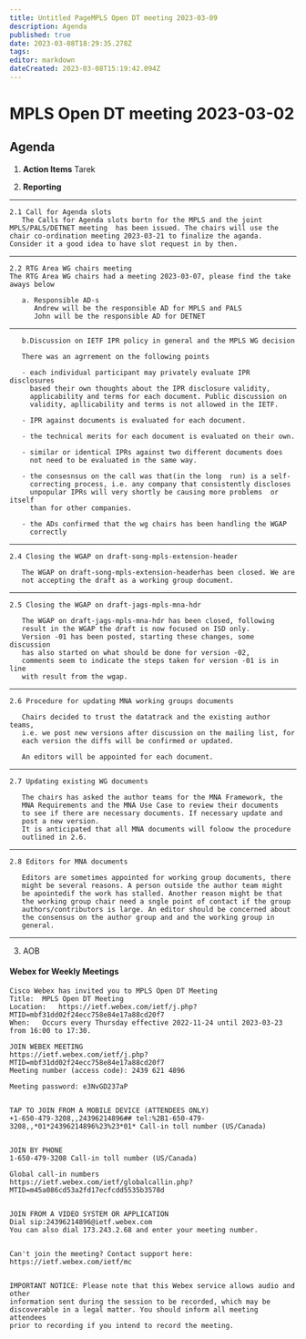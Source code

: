 ```yaml
---
title: Untitled PageMPLS Open DT meeting 2023-03-09
description: Agenda
published: true
date: 2023-03-08T18:29:35.278Z
tags: 
editor: markdown
dateCreated: 2023-03-08T15:19:42.094Z
---
```


# MPLS Open DT meeting 2023-03-02

## Agenda

1. **Action Items**
Tarek

2. **Reporting**

---
       
    2.1 Call for Agenda slots
       The Calls for Agenda slots bortn for the MPLS and the joint MPLS/PALS/DETNET meeting  has been issued. The chairs will use the chair co-ordination meeting 2023-03-21 to finalize the aganda. Consider it a good idea to have slot request in by then.
   
--- 

    2.2 RTG Area WG chairs meeting
    The RTG Area WG chairs had a meeting 2023-03-07, please find the take aways below
   
       a. Responsible AD-s
          Andrew will be the responsible AD for MPLS and PALS
          John will be the responsible AD for DETNET
---

       b.Discussion on IETF IPR policy in general and the MPLS WG decision 
             
       There was an agrrement on the following points
       
       - each individual participant may privately evaluate IPR disclosures
         based their own thoughts about the IPR disclosure validity, 
         applicability and terms for each document. Public discussion on  
         validity, apllicability and terms is not allowed in the IETF.

       - IPR against documents is evaluated for each document.

       - the technical merits for each document is evaluated on their own.

       - similar or identical IPRs against two different documents does
         not need to be evaluated in the same way.

       - the consesnsus on the call was that(in the long  run) is a self-
         correcting process, i.e. any company that consistently discloses  
         unpopular IPRs will very shortly be causing more problems  or itself 
         than for other companies.

       - the ADs confirmed that the wg chairs has been handling the WGAP
         correctly
---
       
    2.4 Closing the WGAP on draft-song-mpls-extension-header
   
       The WGAP on draft-song-mpls-extension-headerhas been closed. We are 
       not accepting the draft as a working group document.
---
       
    2.5 Closing the WGAP on draft-jags-mpls-mna-hdr
   
       The WGAP on draft-jags-mpls-mna-hdr has been closed, following
       result in the WGAP the draft is now focused on ISD only.
       Version -01 has been posted, starting these changes, some discussion
       has also started on what should be done for version -02, 
       comments seem to indicate the steps taken for version -01 is in line
       with result from the wgap.
---

    2.6 Procedure for updating MNA working groups documents
   
       Chairs decided to trust the datatrack and the existing author teams,
       i.e. we post new versions after discussion on the mailing list, for
       each version the diffs will be confirmed or updated.
       
       An editors will be appointed for each document.
---       
       
    2.7 Updating existing WG documents
   
       The chairs has asked the author teams for the MNA Framework, the
       MNA Requirements and the MNA Use Case to review their documents
       to see if there are necessary documents. If necessary update and
       post a new version.
       It is anticipated that all MNA documents will foloow the procedure 
       outlined in 2.6.
       
---
       
    2.8 Editors for MNA documents
   
       Editors are sometimes appointed for working group documents, there
       might be several reasons. A person outside the author team might 
       be apointedif the work has stalled. Another reason might be that 
       the working group chair need a sngle point of contact if the group
       authors/contributors is large. An editor should be concerned about
       the consensus on the author group and and the working group in 
       general.

---

3. AOB


#### Webex for Weekly Meetings

```
Cisco Webex has invited you to MPLS Open DT Meeting
Title: 	MPLS Open DT Meeting
Location: 	https://ietf.webex.com/ietf/j.php?MTID=mbf31dd02f24ecc758e84e17a88cd20f7
When: 	Occurs every Thursday effective 2022-11-24 until 2023-03-23 from 16:00 to 17:30.

JOIN WEBEX MEETING
https://ietf.webex.com/ietf/j.php?MTID=mbf31dd02f24ecc758e84e17a88cd20f7
Meeting number (access code): 2439 621 4896

Meeting password: e3NvGD237aP


TAP TO JOIN FROM A MOBILE DEVICE (ATTENDEES ONLY)
+1-650-479-3208,,24396214896## tel:%2B1-650-479-3208,,*01*24396214896%23%23*01* Call-in toll number (US/Canada)


JOIN BY PHONE
1-650-479-3208 Call-in toll number (US/Canada)

Global call-in numbers
https://ietf.webex.com/ietf/globalcallin.php?MTID=m45a086cd53a2fd17ecfcdd5535b3578d


JOIN FROM A VIDEO SYSTEM OR APPLICATION
Dial sip:24396214896@ietf.webex.com
You can also dial 173.243.2.68 and enter your meeting number.


Can't join the meeting? Contact support here:
https://ietf.webex.com/ietf/mc


IMPORTANT NOTICE: Please note that this Webex service allows audio and other
information sent during the session to be recorded, which may be 
discoverable in a legal matter. You should inform all meeting attendees 
prior to recording if you intend to record the meeting.

```

